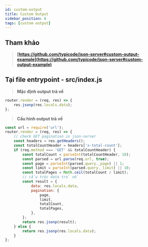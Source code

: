 ```yaml
---
id: custom-output
title: Custom Output
sidebar_position: 6
tags: [custom output]
---
```


## Tham khảo

> **[https://github.com/typicode/json-server#custom-output-example](https://github.com/typicode/json-server#custom-output-example)**

## Tại file entrypoint - src/index.js

> **Mặc định output trả về**

```js
router.render = (req, res) => {
    res.jsonp(res.locals.data);
};
```

> **Cấu hình output trả về**

```js
const url = require('url');
router.render = (req, res) => {
    // check GET pagination in json-serser
    const headers = res.getHeaders();
    const totalCountHeader = headers['x-total-count'];
    if (req.method === 'GET' && totalCountHeader) {
        const totalCount = parseInt(totalCountHeader, 10);
        const parsed = url.parse(req.url, true);
        const page = parseInt(parsed.query._page) || 1;
        const limit = parseInt(parsed.query._limit) || 10;
        const totalPages = Math.ceil(totalCount / limit);
        // cấu trúc data trả về
        const result = {
            data: res.locals.data,
            pagination: {
                page,
                limit,
                totalCount,
                totalPages,
            },
        };
        return res.jsonp(result);
    } else {
        return res.jsonp(res.locals.data);
    }
};
```
